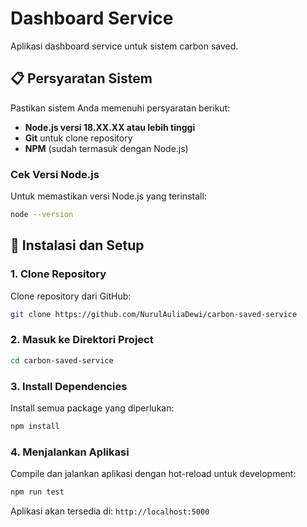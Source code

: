 # Dashboard Service

Aplikasi dashboard service untuk sistem carbon saved.

## 📋 Persyaratan Sistem

Pastikan sistem Anda memenuhi persyaratan berikut:

- **Node.js versi 18.XX.XX atau lebih tinggi**
- **Git** untuk clone repository
- **NPM** (sudah termasuk dengan Node.js)

### Cek Versi Node.js

Untuk memastikan versi Node.js yang terinstall:

```bash
node --version
```

## 🚀 Instalasi dan Setup

### 1. Clone Repository

Clone repository dari GitHub:

```bash
git clone https://github.com/NurulAuliaDewi/carbon-saved-service
```

### 2. Masuk ke Direktori Project

```bash
cd carbon-saved-service
```

### 3. Install Dependencies

Install semua package yang diperlukan:

```bash
npm install
```

### 4. Menjalankan Aplikasi 

Compile dan jalankan aplikasi dengan hot-reload untuk development:

```bash
npm run test
```

Aplikasi akan tersedia di: `http://localhost:5000`


